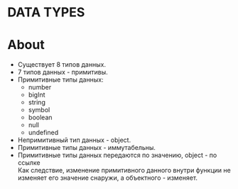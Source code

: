 # DATA TYPES

# About
- Существует 8 типов данных.
- 7 типов данных - примитивы.
- Примитивные типы данных:
  - number
  - bigInt
  - string
  - symbol
  - boolean
  - null
  - undefined
- Непримитивный тип данных - object.
- Примитивные типы данных - иммутабельны.
- Примитивные типы данных передаются по значению, object - по ссылке  
Как следствие, изменение примитивного данного внутри функции не изменяет его значение снаружи, а объектного - изменяет.
